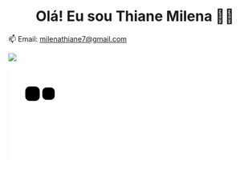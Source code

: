 <h1 align="center"> Olá! Eu sou Thiane Milena 👋🏼 </h1>

📫 Email: milenathiane7@gmail.com

<div>
<a href="https://github.com/seu-usuário-aqui">
<img height="190" src="https://github-readme-stats.vercel.app/api?username=ThianeMilena&show_icons=true&theme=dark&include_all_commits=true&count_private=true"/>
</div>

![Snake animation](https://github.com/ThianeMilena/ThianeMilena/blob/output/github-contribution-grid-snake.svg)
